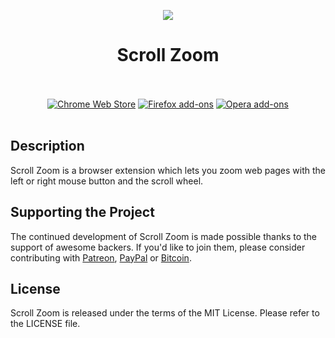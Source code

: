 <p align="center"><img src="https://i.imgur.com/ZKMN7Fn.png"></p>
<h1 align="center">Scroll Zoom</h1>

<p align="center">
  </br></br>
  <a href="">
    <img src="https://i.imgur.com/q6E8SOD.png" alt="Chrome Web Store"></a>
  <a href="https://goo.gl/DX6325">
    <img src="https://i.imgur.com/dvof8rG.png" alt="Firefox add-ons"></a>
  <a href="">
    <img src="https://i.imgur.com/wK10qEV.png" alt="Opera add-ons"></a>
  </br></br>
</p>

## Description

Scroll Zoom is a browser extension which lets you zoom web pages
with the left or right mouse button and the scroll wheel.

## Supporting the Project

The continued development of Scroll Zoom is made possible
thanks to the support of awesome backers. If you'd like to join them,
please consider contributing with [Patreon](https://goo.gl/qRhKSW),
[PayPal](https://goo.gl/5FnBaw) or [Bitcoin](https://goo.gl/uJUAaU).

## License

Scroll Zoom is released under the terms of the MIT License.
Please refer to the LICENSE file.
